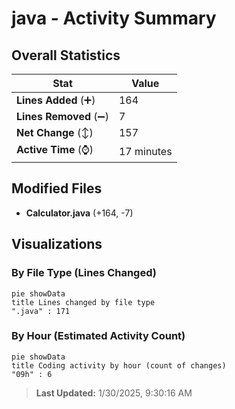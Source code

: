 # java - Activity Summary 

## Overall Statistics

| Stat                   | Value                                                             |
| ---------------------- | ----------------------------------------------------------------- |
| **Lines Added** (➕)   | 164                                          |
| **Lines Removed** (➖) | 7                                        |
| **Net Change** (↕)    | 157                |
| **Active Time** (⌚)   | 17 minutes |


## Modified Files
- **Calculator.java** (+164, -7)

## Visualizations

### By File Type (Lines Changed)

```mermaid
pie showData
title Lines changed by file type
".java" : 171
```

### By Hour (Estimated Activity Count)

```mermaid
pie showData
title Coding activity by hour (count of changes)
"09h" : 6
```


> **Last Updated:** 1/30/2025, 9:30:16 AM